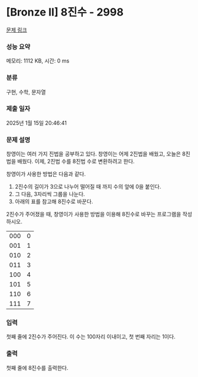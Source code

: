# [Bronze II] 8진수 - 2998 

[문제 링크](https://www.acmicpc.net/problem/2998) 

### 성능 요약

메모리: 1112 KB, 시간: 0 ms

### 분류

구현, 수학, 문자열

### 제출 일자

2025년 1월 15일 20:46:41

### 문제 설명

<p>창영이는 여러 가지 진법을 공부하고 있다. 창영이는 어제 2진법을 배웠고, 오늘은 8진법을 배웠다. 이제, 2진법 수를 8진법 수로 변환하려고 한다.</p>

<p>창영이가 사용한 방법은 다음과 같다.</p>

<ol>
	<li>2진수의 길이가 3으로 나누어 떨어질 때 까지 수의 앞에 0을 붙인다.</li>
	<li>그 다음, 3자리씩 그룹을 나눈다.</li>
	<li>아래의 표를 참고해 8진수로 바꾼다.</li>
</ol>

<p>2진수가 주어졌을 때, 창영이가 사용한 방법을 이용해 8진수로 바꾸는 프로그램을 작성하시오.</p>

<table class="table table-bordered table-center-20 td-center">
	<tbody>
		<tr>
			<td>000</td>
			<td>0</td>
		</tr>
		<tr>
			<td>001</td>
			<td>1</td>
		</tr>
		<tr>
			<td>010</td>
			<td>2</td>
		</tr>
		<tr>
			<td>011</td>
			<td>3</td>
		</tr>
		<tr>
			<td>100</td>
			<td>4</td>
		</tr>
		<tr>
			<td>101</td>
			<td>5</td>
		</tr>
		<tr>
			<td>110</td>
			<td>6</td>
		</tr>
		<tr>
			<td>111</td>
			<td>7</td>
		</tr>
	</tbody>
</table>

### 입력 

 <p>첫째 줄에 2진수가 주어진다. 이 수는 100자리 이내이고, 첫 번째 자리는 1이다.</p>

### 출력 

 <p>첫째 줄에 8진수를 출력한다.</p>

